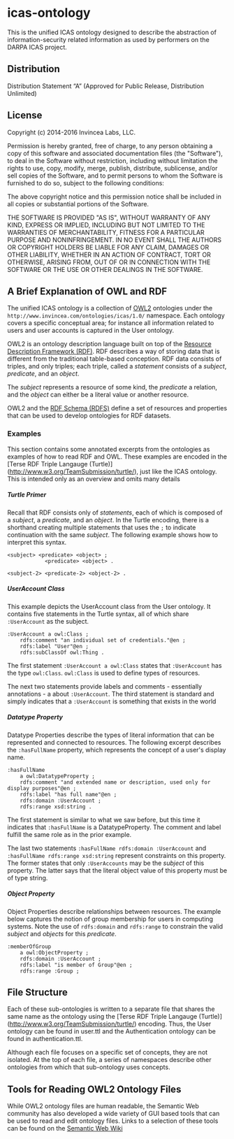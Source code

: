 # icas-ontology

This is the unified ICAS ontology designed to describe the
abstraction of information-security related information as used
by performers on the DARPA ICAS project.

## Distribution

Distribution Statement “A” (Approved for Public Release,
Distribution Unlimited)

## License

Copyright (c) 2014-2016 Invincea Labs, LLC.

Permission is hereby granted, free of charge, to any person
obtaining a copy of this software and associated documentation
files (the "Software"), to deal in the Software without
restriction, including without limitation the rights to use,
copy, modify, merge, publish, distribute, sublicense, and/or sell
copies of the Software, and to permit persons to whom the
Software is furnished to do so, subject to the following
conditions:

The above copyright notice and this permission notice shall be
included in all copies or substantial portions of the Software.

THE SOFTWARE IS PROVIDED "AS IS", WITHOUT WARRANTY OF ANY KIND,
EXPRESS OR IMPLIED, INCLUDING BUT NOT LIMITED TO THE WARRANTIES
OF MERCHANTABILITY, FITNESS FOR A PARTICULAR PURPOSE AND
NONINFRINGEMENT. IN NO EVENT SHALL THE AUTHORS OR COPYRIGHT
HOLDERS BE LIABLE FOR ANY CLAIM, DAMAGES OR OTHER LIABILITY,
WHETHER IN AN ACTION OF CONTRACT, TORT OR OTHERWISE, ARISING
FROM, OUT OF OR IN CONNECTION WITH THE SOFTWARE OR THE USE OR
OTHER DEALINGS IN THE SOFTWARE.

## A Brief Explanation of OWL and RDF

The unified ICAS ontology is a collection of
[OWL2](http://www.w3.org/TR/owl2-overview/) ontologies under the
`http://www.invincea.com/ontologies/icas/1.0/` namespace. Each
ontology covers a specific conceptual area; for instance all
information related to users and user accounts is captured in the
User ontology.

OWL2 is an ontology description language built on top of the
[Resource Description Framework (RDF)](http://www.w3.org/TR/rdf-primer/).
RDF describes a way of storing data that is different from the
traditional table-based conception. RDF data consists of triples,
and only triples; each triple, called a *statement* consists of a
*subject*, *predicate*, and an *object*.

The *subject* represents a resource of some kind, the *predicate*
a relation, and the *object* can either be a literal value or
another resource.

OWL2 and the [RDF Schema (RDFS)](http://www.w3.org/TR/rdf-schema/)
define a set of resources and properties that can be used to
develop ontologies for RDF datasets.

### Examples

This section contains some annotated excerpts from the ontologies
as examples of how to read RDF and OWL. These examples are
encoded in the [Terse RDF Triple Langauge (Turtle)] (http://www.w3.org/TeamSubmission/turtle/),
just like the ICAS ontology. This is intended only as an
overview and omits many details

##### Turtle Primer

Recall that RDF consists only of *statements*, each of which is
composed of a *subject*, a *predicate*, and an *object*. In
the Turtle encoding, there is a shorthand creating multiple
statements that uses the `;` to indicate continuation with the
same *subject*. The following example shows how to interpret this
syntax.

``` turtle
<subject> <predicate> <object> ;
            <predicate> <object> .

<subject-2> <predicate-2> <object-2> .
```

##### UserAccount Class

This example depicts the UserAccount class from the User
ontology. It contains five statements in the Turtle syntax,
all of which share  `:UserAccount` as the subject.

``` turtle
:UserAccount a owl:Class ;
    rdfs:comment "an individual set of credentials."@en ;
    rdfs:label "User"@en ;
    rdfs:subClassOf owl:Thing .
```

The first statement `:UserAccount a owl:Class` states that
`:UserAccount` has the type `owl:Class`. `owl:Class` is used to
define types of resources.

The next two statements provide labels and comments - essentially
annotations - a about `:UserAccount`. The third statement is
standard and simply indicates that a `:UserAccount` is something
that exists in the world

##### Datatype Property

Datatype Properties describe the types of literal information
that can be represented and connected to resources. The following
excerpt describes the `:hasFullName` property, which represents
the concept of a user's display name.

``` turtle
:hasFullName
    a owl:DatatypeProperty ;
    rdfs:comment "and extended name or description, used only for display purposes"@en ;
    rdfs:label "has full name"@en ;
    rdfs:domain :UserAccount ;
    rdfs:range xsd:string .
```

The first statement is similar to what we saw before, but this
time it indicates that `:hasFullName` is a DatatypeProperty.  The
comment and label fulfill the same role as in the prior example.

The last two statements `:hasFullName rdfs:domain :UserAccount`
and `:hasFullName rdfs:range xsd:string` represent constraints on
this property. The former states that only `:UserAccounts` may be
the *subject* of this property. The latter says that the literal
object value of this property must be of type string.


##### Object Property

Object Properties describe relationships between resources.
The example below captures the notion of group membership for users
in computing systems. Note the use of `rdfs:domain` and
`rdfs:range` to constrain the valid *subject* and *objects* for
this *predicate*.

``` turtle
:memberOfGroup
    a owl:ObjectProperty ;
    rdfs:domain :UserAccount ;
    rdfs:label "is member of Group"@en ;
    rdfs:range :Group ;
```

## File Structure

Each of these sub-ontologies is written to a separate file that
shares the same name as the ontology using the
[Terse RDF Triple Langauge (Turtle)] (http://www.w3.org/TeamSubmission/turtle/)
encoding.  Thus, the User ontology can
be found in user.ttl and the Authentication ontology can be found
in authentication.ttl.

Although each file focuses on a specific set of concepts, they
are not isolated. At the top of each file, a series of namespaces
describe other ontologies from which that sub-ontology uses concepts.


## Tools for Reading OWL2 Ontology Files

While OWL2 ontology files are human readable, the Semantic Web
community has also developed a wide variety of GUI based tools
that can be used to read and edit ontology files. Links to a
selection of these tools can be found on the [Semantic Web
Wiki](http://semanticweb.org/wiki/Category:Ontology_editor)




